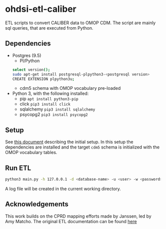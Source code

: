 # ohdsi-etl-caliber
ETL scripts to convert CALIBER data to OMOP CDM.
The script are mainly sql queries, that are executed from Python.

## Dependencies
- Postgres (9.5)
  - Pl/Python
  ```bash
  select version();
  sudo apt-get install postgresql-plpython3-<postgresql version>
  CREATE EXTENSION plpython3u;
  ```
  - cdm5 schema with OMOP vocabulary pre-loaded
- Python 3, with the following installed:
  - pip `apt install python3-pip`
  - click `pip3 install click`
  - sqlalchemy `pip3 install sqlalchemy`
  - psycopg2 `pip3 install psycopg2`

## Setup
See [this document](setup_environment.md) describing the initial setup. 
In this setup the dependencies are installed and the target `cdm5` schema is initialized with the OMOP vocabulary tables.

## Run ETL
```bash
python3 main.py -h 127.0.0.1 -d <database-name> -u <user> -w <password> -p <port> -s <source-schema>
```

A log file will be created in the current working directory.

## Acknowledgements
This work builds on the CPRD mapping efforts made by Janssen, led by Amy Matcho. The original ETL documentation can be found [here](https://github.com/OHDSI/ETL-CDMBuilder/tree/master/man/CPRD)
